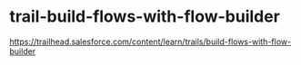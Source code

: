 # trail-build-flows-with-flow-builder
https://trailhead.salesforce.com/content/learn/trails/build-flows-with-flow-builder
